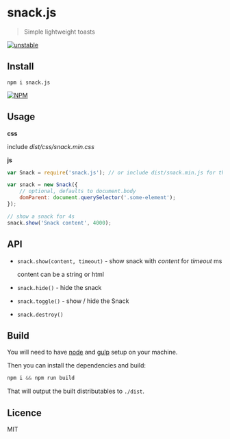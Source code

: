 # snack.js

> Simple lightweight toasts

[![unstable](http://badges.github.io/stability-badges/dist/unstable.svg)](http://github.com/badges/stability-badges)

## Install

`npm i snack.js`

[![NPM](https://nodei.co/npm/snack.js.png?downloads=true)](https://nodei.co/npm/snack.js/)

## Usage

**css**

include *dist/css/snack.min.css*

**js**

```js
var Snack = require('snack.js'); // or include dist/snack.min.js for the standalone version

var snack = new Snack({
    // optional, defaults to document.body
    domParent: document.querySelector('.some-element');
});

// show a snack for 4s
snack.show('Snack content', 4000);
```

## API

- `snack.show(content, timeout)` - show snack with *content* for *timeout* ms

    content can be a string or html

- `snack.hide()` - hide the snack

- `snack.toggle()` - show / hide the Snack

- `snack.destroy()`

## Build

You will need to have [node][node] and [gulp][gulp] setup on your machine.

Then you can install the dependencies and build:

```js
npm i && npm run build
```


That will output the built distributables to `./dist`.

[node]:       http://nodejs.org/
[gulp]:       http://gulpjs.com/

## Licence

MIT
